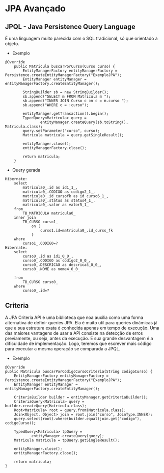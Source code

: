 # JPA Avançado

## JPQL - Java Persistence Query Language

É uma linguagem muito parecida com o SQL tradicional, só que orientado a objeto.

- Exemplo
```
@Override
    public Matricula buscarPorCurso(Curso curso) {
        EntityManagerFactory entityManagerFactory = Persistence.createEntityManagerFactory("ExemploJPA");
        EntityManager entityManager = entityManagerFactory.createEntityManager();

        StringBuilder sb = new StringBuilder();
        sb.append("SELECT m FROM Matricula m ");
        sb.append("INNER JOIN Curso c on c = m.curso ");
        sb.append("WHERE c = :curso");

        entityManager.getTransaction().begin();
        TypedQuery<Matricula> query =
                entityManager.createQuery(sb.toString(), Matricula.class);
        query.setParameter("curso", curso);
        Matricula matricula = query.getSingleResult();

        entityManager.close();
        entityManagerFactory.close();

        return matricula;
    }
```

- Query gerada
```
Hibernate:
    select
        matricula0_.id as id1_1_,
        matricula0_.CODIGO as codigo2_1_,
        matricula0_.id_cursofk as id_curso6_1_,
        matricula0_.status as status4_1_,
        matricula0_.valor as valor5_1_
    from
        TB_MATRICULA matricula0_
    inner join
        TB_CURSO curso1_
            on (
                curso1.id=matricula0_.id_curso_fk
            )
    where
        curso1_.CODIGO=?
Hibernate:
    select
        curso0_.id as id1_0_0_,
        curso0_.CODIGO as codigo2_0_0_,
        curso0_.DESCRICAO as descrica3_0_0_,
        curso0_.NOME as nome4_0_0_
        
    from
        TB_CURSO curso0_
    where
        curso0_.id=?
```

## Criteria

A JPA Criteria API é uma biblioteca que noa auxilia como uma forma alternativa de definir queries JPA. Ela é muito util para queries dinâmicas já que a sua estrutura exata é conhecida apenas em tempo de execução. Uma das maiores vantagens de usar a API consiste na detecção de erros previamente, ou seja, antes da execução. E sua grande desvantagem é a dificuldade de implementação. Logo, teremos que escrever mais código para executar a mesma operação se comparada a JPQL.

- Exemplo
```
@Override
public Matricula buscarPorCodigoCursoCriteria(String codigoCurso) {
    EntityManagerFactory entityManagerFactory = Persistence.createEntityManagerFactory("ExemploJPA");
    EntityManager entityManager = entityManagerFactory.createEntityManager();

    CriteriaBuilder builder = entityManager.getCriteriaBuilder();
    CriteriaQuery<Matricula> query = builder.createQuery(Matricula.class);
    Root<Matricula> root = query.from(Matricula.class);
    Join<Object, Object> join = root.join("curso", JoinType.INNER);
    query.select(root).where(builder.equal(join.get("codigo"), codigoCurso));

    TypedQuery<Matricula> tpQuery =
            entityManager.createQuery(query);
    Matricula matricula = tpQuery.getSingleResult();

    entityManager.close();
    entityManagerFactory.close();

    return matricula;
}
```

